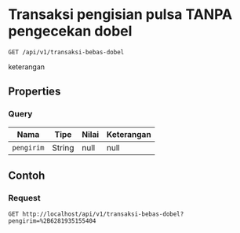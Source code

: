 # Transaksi pengisian pulsa TANPA pengecekan dobel
```http
GET /api/v1/transaksi-bebas-dobel
```
keterangan
## Properties
### Query
Nama | Tipe | Nilai | Keterangan
--- | --- | --- | ---
<code>pengirim</code> | String | null | null
## Contoh
### Request
```http
GET http://localhost/api/v1/transaksi-bebas-dobel?pengirim=%2B6281935155404


```
